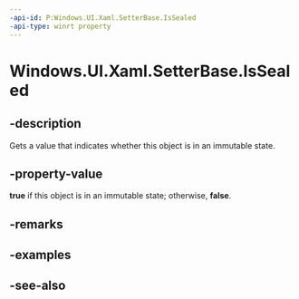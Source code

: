 ```yaml
---
-api-id: P:Windows.UI.Xaml.SetterBase.IsSealed
-api-type: winrt property
---
```


<!-- Property syntax
public bool IsSealed { get; }
-->

# Windows.UI.Xaml.SetterBase.IsSealed

## -description
Gets a value that indicates whether this object is in an immutable state.



## -property-value
**true** if this object is in an immutable state; otherwise, **false**.

## -remarks

## -examples

## -see-also
